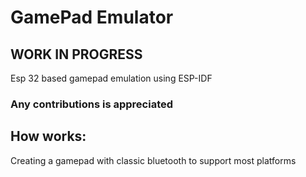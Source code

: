 # GamePad Emulator
## WORK IN PROGRESS
Esp 32 based gamepad emulation using ESP-IDF
### Any contributions is appreciated
## How works:
Creating a gamepad with classic bluetooth to support most platforms
